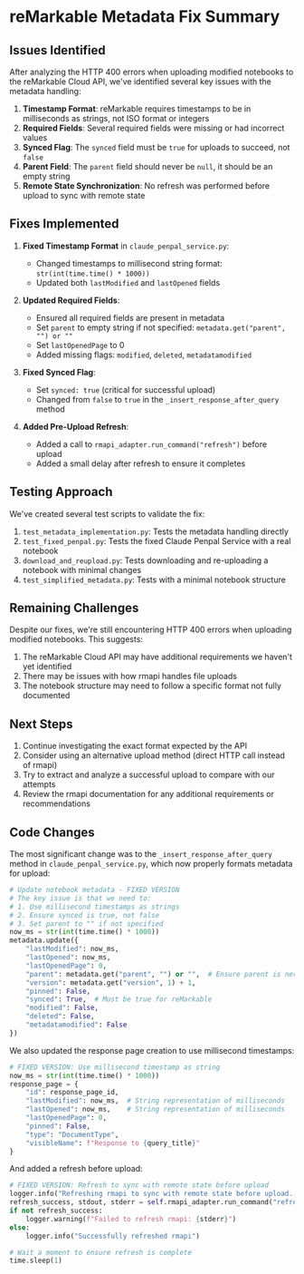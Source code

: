# reMarkable Metadata Fix Summary

## Issues Identified

After analyzing the HTTP 400 errors when uploading modified notebooks to the reMarkable Cloud API, we've identified several key issues with the metadata handling:

1. **Timestamp Format**: reMarkable requires timestamps to be in milliseconds as strings, not ISO format or integers
2. **Required Fields**: Several required fields were missing or had incorrect values
3. **Synced Flag**: The `synced` field must be `true` for uploads to succeed, not `false`
4. **Parent Field**: The `parent` field should never be `null`, it should be an empty string
5. **Remote State Synchronization**: No refresh was performed before upload to sync with remote state

## Fixes Implemented

1. **Fixed Timestamp Format** in `claude_penpal_service.py`:
   - Changed timestamps to millisecond string format: `str(int(time.time() * 1000))`
   - Updated both `lastModified` and `lastOpened` fields

2. **Updated Required Fields**:
   - Ensured all required fields are present in metadata
   - Set `parent` to empty string if not specified: `metadata.get("parent", "") or ""`
   - Set `lastOpenedPage` to 0
   - Added missing flags: `modified`, `deleted`, `metadatamodified`

3. **Fixed Synced Flag**:
   - Set `synced: true` (critical for successful upload)
   - Changed from `false` to `true` in the `_insert_response_after_query` method

4. **Added Pre-Upload Refresh**:
   - Added a call to `rmapi_adapter.run_command("refresh")` before upload
   - Added a small delay after refresh to ensure it completes

## Testing Approach

We've created several test scripts to validate the fix:

1. `test_metadata_implementation.py`: Tests the metadata handling directly
2. `test_fixed_penpal.py`: Tests the fixed Claude Penpal Service with a real notebook
3. `download_and_reupload.py`: Tests downloading and re-uploading a notebook with minimal changes
4. `test_simplified_metadata.py`: Tests with a minimal notebook structure

## Remaining Challenges

Despite our fixes, we're still encountering HTTP 400 errors when uploading modified notebooks. This suggests:

1. The reMarkable Cloud API may have additional requirements we haven't yet identified
2. There may be issues with how rmapi handles file uploads
3. The notebook structure may need to follow a specific format not fully documented

## Next Steps

1. Continue investigating the exact format expected by the API
2. Consider using an alternative upload method (direct HTTP call instead of rmapi)
3. Try to extract and analyze a successful upload to compare with our attempts
4. Review the rmapi documentation for any additional requirements or recommendations

## Code Changes

The most significant change was to the `_insert_response_after_query` method in `claude_penpal_service.py`, which now properly formats metadata for upload:

```python
# Update notebook metadata - FIXED VERSION
# The key issue is that we need to:
# 1. Use millisecond timestamps as strings
# 2. Ensure synced is true, not false
# 3. Set parent to "" if not specified
now_ms = str(int(time.time() * 1000))
metadata.update({
    "lastModified": now_ms,
    "lastOpened": now_ms,
    "lastOpenedPage": 0,
    "parent": metadata.get("parent", "") or "",  # Ensure parent is never None
    "version": metadata.get("version", 1) + 1,
    "pinned": False,
    "synced": True,  # Must be true for reMarkable
    "modified": False,
    "deleted": False,
    "metadatamodified": False
})
```

We also updated the response page creation to use millisecond timestamps:

```python
# FIXED VERSION: Use millisecond timestamp as string
now_ms = str(int(time.time() * 1000))
response_page = {
    "id": response_page_id,
    "lastModified": now_ms,  # String representation of milliseconds
    "lastOpened": now_ms,    # String representation of milliseconds
    "lastOpenedPage": 0,
    "pinned": False,
    "type": "DocumentType",
    "visibleName": f"Response to {query_title}"
}
```

And added a refresh before upload:

```python
# FIXED VERSION: Refresh to sync with remote state before upload
logger.info("Refreshing rmapi to sync with remote state before upload...")
refresh_success, stdout, stderr = self.rmapi_adapter.run_command("refresh")
if not refresh_success:
    logger.warning(f"Failed to refresh rmapi: {stderr}")
else:
    logger.info("Successfully refreshed rmapi")

# Wait a moment to ensure refresh is complete
time.sleep(1)
```